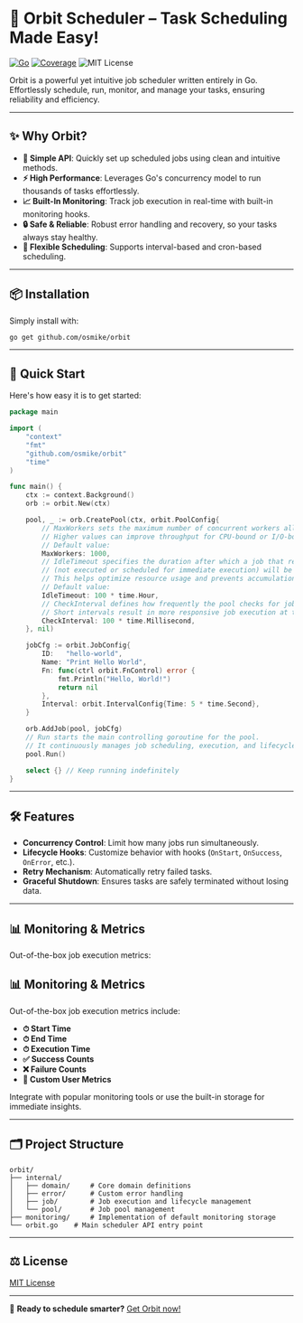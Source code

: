 
# 🚀 Orbit Scheduler – Task Scheduling Made Easy!

[![Go](https://img.shields.io/badge/Made%20with-Go-blue)](https://golang.org)
[![Coverage](https://img.shields.io/badge/Coverage-87%25-brightgreen)](https://github.com/osmike/orbit)
![MIT License](https://img.shields.io/badge/license-MIT-green.svg)

Orbit is a powerful yet intuitive job scheduler written entirely in Go. Effortlessly schedule, run, monitor, and manage your tasks, ensuring reliability and efficiency.

---

## ✨ Why Orbit?

- **🔧 Simple API**: Quickly set up scheduled jobs using clean and intuitive methods.
- **⚡ High Performance**: Leverages Go's concurrency model to run thousands of tasks effortlessly.
- **📈 Built-In Monitoring**: Track job execution in real-time with built-in monitoring hooks.
- **🔒 Safe & Reliable**: Robust error handling and recovery, so your tasks always stay healthy.
- **🎯 Flexible Scheduling**: Supports interval-based and cron-based scheduling.

---

## 📦 Installation

Simply install with:

```bash
go get github.com/osmike/orbit
```

---

## 🚦 Quick Start

Here's how easy it is to get started:

```go
package main

import (
    "context"
    "fmt"
    "github.com/osmike/orbit"
    "time"
)

func main() {
    ctx := context.Background()
    orb := orbit.New(ctx)

    pool, _ := orb.CreatePool(ctx, orbit.PoolConfig{
		// MaxWorkers sets the maximum number of concurrent workers allowed to execute jobs simultaneously.
		// Higher values can improve throughput for CPU-bound or I/O-bound tasks, but might consume more system resources.
		// Default value:
		MaxWorkers: 1000,
		// IdleTimeout specifies the duration after which a job that remains idle
		// (not executed or scheduled for immediate execution) will be marked as inactive.
		// This helps optimize resource usage and prevents accumulation of stale tasks.
		// Default value:
		IdleTimeout: 100 * time.Hour,
		// CheckInterval defines how frequently the pool checks for jobs that are ready for execution or require status updates.
		// Short intervals result in more responsive job execution at the expense of slightly increased CPU utilization.
		CheckInterval: 100 * time.Millisecond,
    }, nil)

    jobCfg := orbit.JobConfig{
        ID:   "hello-world",
        Name: "Print Hello World",
        Fn: func(ctrl orbit.FnControl) error {
            fmt.Println("Hello, World!")
            return nil
        },
        Interval: orbit.IntervalConfig{Time: 5 * time.Second},
    }

    orb.AddJob(pool, jobCfg)
	// Run starts the main controlling goroutine for the pool.
	// It continuously manages job scheduling, execution, and lifecycle events.
    pool.Run()

    select {} // Keep running indefinitely
}
```

---

## 🛠 Features

- **Concurrency Control**: Limit how many jobs run simultaneously.
- **Lifecycle Hooks**: Customize behavior with hooks (`OnStart`, `OnSuccess`, `OnError`, etc.).
- **Retry Mechanism**: Automatically retry failed tasks.
- **Graceful Shutdown**: Ensures tasks are safely terminated without losing data.

---

## 📊 Monitoring & Metrics

Out-of-the-box job execution metrics:

## 📊 Monitoring & Metrics

Out-of-the-box job execution metrics include:

- **⏱ Start Time**
- **⏱ End Time**
- **⏱ Execution Time**
- **✅ Success Counts**
- **❌ Failure Counts**
- **📌 Custom User Metrics**


Integrate with popular monitoring tools or use the built-in storage for immediate insights.

---

## 🗂 Project Structure

```
orbit/
├── internal/
│   ├── domain/     # Core domain definitions
│   ├── error/      # Custom error handling
│   ├── job/        # Job execution and lifecycle management
│   └── pool/       # Job pool management
├── monitoring/     # Implementation of default monitoring storage
└── orbit.go    # Main scheduler API entry point
```

---

## ⚖️ License

[MIT License](LICENSE)

---
🚀 **Ready to schedule smarter?** [Get Orbit now!](https://github.com/osmike/orbit)

